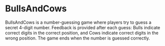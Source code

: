 # BullsAndCows
 BullsAndCows is a number-guessing game where players try to guess a secret 4-digit number. Feedback is provided after each guess: Bulls indicate correct digits in the correct position, and Cows indicate correct digits in the wrong position. The game ends when the number is guessed correctly.

